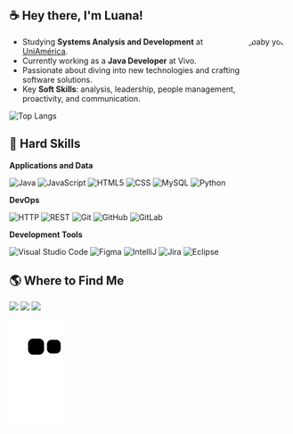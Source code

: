 ## ☕ Hey there, I'm <strong>Luana!</strong>

<img align="right" alt="baby yoda" height="150" style="border-radius:50px;" src="https://cutewallpaper.org/27/baby-yoda-gif-wallpaper/baby-yoda-gif-babyyoda-discover-share-gifs-yoda-sticker-yoda-wallpaper-yoda-drawing.gif">

- Studying **Systems Analysis and Development** at [UniAmérica](https://descomplica.com.br/faculdade/tecnologia/analise-e-desenvolvimento-de-sistemas-c/).
- Currently working as a **Java Developer** at Vivo.
- Passionate about diving into new technologies and crafting software solutions.
- Key **Soft Skills**: analysis, leadership, people management, proactivity, and communication.

![Top Langs](https://github-readme-stats.vercel.app/api/top-langs/?username=anuraghazra&layout=compact)

## 🚀 Hard Skills

**Applications and Data**

![Java](https://user-images.githubusercontent.com/25181517/183896128-ec99105a-ec1a-4d85-b08b-1aa1620b2046.png)
![JavaScript](https://user-images.githubusercontent.com/25181517/117447155-6a868a00-af3d-11eb-9cfe-245df15c9f3f.png)
![HTML5](https://user-images.githubusercontent.com/25181517/192158954-f88b5814-d510-4564-b285-dff7d6400dad.png)
![CSS](https://user-images.githubusercontent.com/25181517/183898674-75a4a1b1-f960-4ea9-abcb-637170a00a75.png)
![MySQL](https://user-images.githubusercontent.com/25181517/183896128-ec99105a-ec1a-4d85-b08b-1aa1620b2046.png)
![Python](https://user-images.githubusercontent.com/25181517/183423507-c056a6f9-1ba8-4312-a350-19bcbc5a8697.png)

**DevOps**

![HTTP](https://user-images.githubusercontent.com/25181517/192107854-765620d7-f909-4953-a6da-36e1ef69eea6.png)
![REST](https://user-images.githubusercontent.com/25181517/192107858-fe19f043-c502-4009-8c47-476fc89718ad.png)
![Git](https://user-images.githubusercontent.com/25181517/192108372-f71d70ac-7ae6-4c0d-8395-51d8870c2ef0.png)
![GitHub](https://img.shields.io/badge/-GitHub-333333?style=flat&logo=github)
![GitLab](https://user-images.githubusercontent.com/25181517/192108376-c675d39b-90f6-4073-bde6-5a9291644657.png)

**Development Tools**

![Visual Studio Code](https://img.shields.io/badge/-Visual%20Studio%20Code-333333?style=flat&logo=visual-studio-code&logoColor=007ACC)
![Figma](https://user-images.githubusercontent.com/25181517/189715289-df3ee512-6eca-463f-a0f4-c10d94a06b2f.png)
![IntelliJ](https://user-images.githubusercontent.com/25181517/192108890-200809d1-439c-4e23-90d3-b090cf9a4eea.png)
![Jira](https://user-images.githubusercontent.com/25181517/183912952-83784e94-629d-4c34-a961-ae2ae795b662.png)
![Eclipse](https://user-images.githubusercontent.com/25181517/192108892-6e9b5cdf-4e35-4a70-ad9a-801a93a07c1c.png)

## 🌎 Where to Find Me

<div> 
  <a href="https://instagram.com/luanavalimm" target="_blank"><img src="https://img.shields.io/badge/-Instagram-%23E4405F?style=for-the-badge&logo=instagram&logoColor=white" target="_blank"></a>
  <a href = "mailto:luanavalimm@gmail.com"><img src="https://img.shields.io/badge/-Gmail-%23333?style=for-the-badge&logo=gmail&logoColor=white" target="_blank"></a>
  <a href="https://www.linkedin.com/in/luanavalimm/" target="_blank"><img src="https://img.shields.io/badge/-LinkedIn-%230077B5?style=for-the-badge&logo=linkedin&logoColor=white" target="_blank"></a> 
 
  ![Snake animation](https://github.com/rafaballerini/rafaballerini/blob/output/github-contribution-grid-snake.svg)
 
</div>
